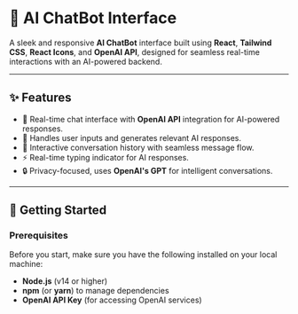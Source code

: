 # 🤖 AI ChatBot Interface

A sleek and responsive **AI ChatBot** interface built using **React**, **Tailwind CSS**, **React Icons**, and **OpenAI API**, designed for seamless real-time interactions with an AI-powered backend.

---

## ✨ Features

- 💬 Real-time chat interface with **OpenAI API** integration for AI-powered responses.
- 🧠 Handles user inputs and generates relevant AI responses.
- 🔄 Interactive conversation history with seamless message flow.
- ⚡ Real-time typing indicator for AI responses.
- 🔒 Privacy-focused, uses **OpenAI's GPT** for intelligent conversations.

---

## 🚀 Getting Started

### Prerequisites

Before you start, make sure you have the following installed on your local machine:

- **Node.js** (v14 or higher)
- **npm** (or **yarn**) to manage dependencies
- **OpenAI API Key** (for accessing OpenAI services)